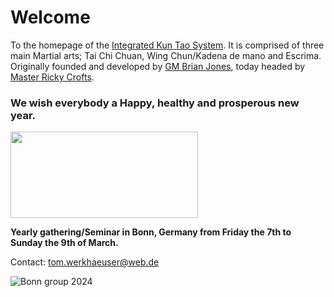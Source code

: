 # Welcome

To the homepage of the [Integrated Kun Tao System](about). It is comprised of
three main Martial arts; Tai Chi Chuan, Wing Chun/Kadena de mano and Escrima.
Originally founded and developed by [GM Brian Jones](gm-brian-jones)</a>, today
headed by [Master Ricky Crofts](ricky-crofts).

### We wish everybody a Happy, healthy and prosperous new year.
<p><img class="alignnone size-medium wp-image-319" src="http://www.integratedkuntao.com/wp-content/uploads/2017/01/nolimitgroup-300x138.jpeg" alt="" width="300" height="138" /></p>


**Yearly gathering/Seminar in Bonn, Germany from Friday the 7th to Sunday the
9th of March.**

Contact: [tom.werkhaeuser@web.de](mailto:tom.werkhaeuser@web.de)

![Bonn group 2024](images/Bonn24-Group-1024x768.jpeg)
